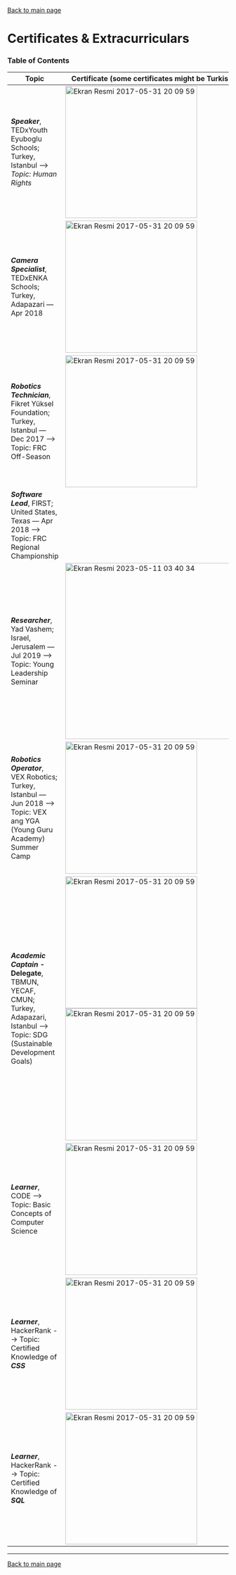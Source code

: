 [Back to main page](./../README.md)

# Certificates & Extracurriculars

### Table of Contents
| Topic | Certificate (some certificates might be Turkish)                                                                 |
| --- | ----------------------------------------------------------------------- |
| **_Speaker_**, TEDxYouth Eyuboglu Schools; Turkey, Istanbul  --> _Topic: Human Rights_   |   <img width="300" alt="Ekran Resmi 2017-05-31 20 09 59" src="https://github.com/xkyleann/Portfolio/assets/128597547/cc36868c-7edc-4ed0-b68b-994c4213f8a1">      |
| **_Camera Specialist_**, TEDxENKA Schools; Turkey, Adapazari — Apr 2018  |  <img width="300" alt="Ekran Resmi 2017-05-31 20 09 59" src="https://github.com/xkyleann/Portfolio/assets/128597547/aba3324f-5d0e-4c8c-9b5c-c84504a81bde">           |
| **_Robotics Technician_**, Fikret Yüksel Foundation; Turkey, Istanbul — Dec 2017 —-> Topic: FRC Off-Season   |   <img width="300" alt="Ekran Resmi 2017-05-31 20 09 59" src="https://github.com/xkyleann/Portfolio/assets/128597547/e00dd85c-2fc1-48d6-95ae-f022fffe5b45">                              |
| **_Software Lead_**, FIRST; United States, Texas — Apr 2018 —-> Topic: FRC Regional Championship|                                       |
| **_Researcher_**, Yad Vashem; Israel, Jerusalem — Jul 2019 —-> Topic: Young Leadership Seminar  | <img width="400"  alt="Ekran Resmi 2023-05-11 03 40 34" src="https://github.com/xkyleann/Portfolio/assets/128597547/aa7cd095-e376-407e-93c0-6c037ba69139">   |                   
| **_Robotics Operator_**, VEX Robotics; Turkey, Istanbul — Jun 2018 —-> Topic: VEX  ang YGA (Young Guru Academy) Summer Camp   | <img width="300" alt="Ekran Resmi 2017-05-31 20 09 59" src="https://github.com/xkyleann/Portfolio/assets/128597547/3e048079-b161-42bd-a81f-69f2b7e9ee18">         |
| **_Academic Captain_ - Delegate**,  TBMUN, YECAF, CMUN; Turkey, Adapazari, Istanbul —-> Topic: SDG (Sustainable Development Goals) | <img width="300" alt="Ekran Resmi 2017-05-31 20 09 59" src="https://github.com/xkyleann/Portfolio/assets/128597547/d0aad984-61b0-4280-a360-965342208667">   <img width="300" alt="Ekran Resmi 2017-05-31 20 09 59" width="300" alt="Ekran Resmi 2017-05-31 20 09 59" src="https://github.com/xkyleann/Portfolio/assets/128597547/596d343a-3633-466f-9b58-68425be487fa"> |
| **_Learner_**, CODE --> Topic: Basic Concepts of Computer Science  | <img width="300" alt="Ekran Resmi 2017-05-31 20 09 59" src="https://github.com/xkyleann/Portfolio/assets/128597547/bf69994c-a4cf-457b-b315-f00aa2b570f0">         |
| **_Learner_**, HackerRank --> Topic: Certified Knowledge of **_CSS_**  | <img width="300" alt="Ekran Resmi 2017-05-31 20 09 59" src="?">         |
| **_Learner_**, HackerRank --> Topic: Certified Knowledge of **_SQL_**  | <img width="300" alt="Ekran Resmi 2017-05-31 20 09 59" src="?">  

---











[Back to main page](./../README.md)





